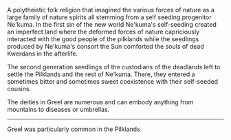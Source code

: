 A polytheistic folk religion that imagined the various forces of nature as a large family of nature spirits all stemming from a self seeding progenitor Ne'kuma. In the first sin of the new world Ne'kuma's self-seeding created an imperfect land where the deformed forces of nature capriciously interacted with the good people of the pilklands while the seedlings produced by Ne'kuma's consort the Sun comforted the souls of dead Kwerdans in the afterlife. 

The second generation seedlings of the custodians of the deadlands left to settle the Pilklands and the rest of Ne'kuma. There, they entered a sometimes bitter and sometimes sweet coexistence with their self-seeded cousins.

The deities in Greel are numerous and can embody anything from mountains to diseases or umbrellas.

***

Greel was particularly common in the Pilklands